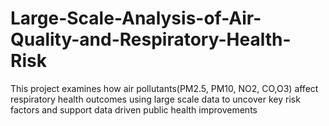 # Large-Scale-Analysis-of-Air-Quality-and-Respiratory-Health-Risk
This project examines how air pollutants(PM2.5, PM10, NO2, CO,O3) affect respiratory health outcomes using large scale data to uncover key risk factors and support data driven public health improvements

